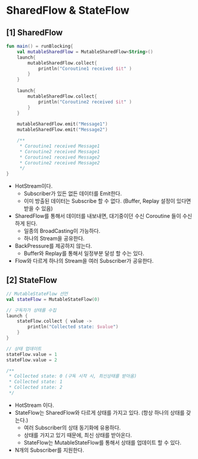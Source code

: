 # SharedFlow & StateFlow

## [1] SharedFlow
```kotlin
fun main() = runBlocking{
    val mutableSharedFlow = MutableSharedFlow<String>()
    launch{
        mutableSharedFlow.collect{
            println("Coroutine1 received $it" )
        }
    }
    
    launch{
        mutableSharedFlow.collect{
            println("Coroutine2 received $it" )
        }
    }
    
    mutableSharedFlow.emit("Message1")
    mutableSharedFlow.emit("Message2")

    /**
     * Coroutine1 received Message1
     * Coroutine2 received Message1
     * Coroutine1 received Message2
     * Coroutine2 received Message2
     */
}
```
- HotStream이다.
  - Subscriber가 있든 없든 데이터를 Emit한다.
  - 이미 방출된 데이터는 Subscribe 할 수 없다. (Buffer, Replay 설정이 있다면 받을 수 있음)
- SharedFlow를 통해서 데이터를 내보내면, 대기중이던 수신 Coroutine 들이 수신하게 된다.
  - 일종의 BroadCasting이 가능하다.
  - 하나의 Stream을 공유한다.
- BackPressure를 제공하지 않는다.
  - Buffer와 Replay를 통해서 일정부분 달성 할 수는 있다.
- Flow와 다르게 하나의 Stream을 여러 Subscriber가 공유한다.

## [2] StateFlow
```kotlin
// MutableStateFlow 선언
val stateFlow = MutableStateFlow(0)

// 구독자가 상태를 수집
launch {
    stateFlow.collect { value ->
        println("Collected state: $value")
    }
}

// 상태 업데이트
stateFlow.value = 1
stateFlow.value = 2

/**
 * Collected state: 0 (구독 시작 시, 최신상태를 받아옴)
 * Collected state: 1
 * Collected state: 2
 */
```
- HotStream 이다.
- StateFlow는 SharedFlow와 다르게 상태를 가지고 있다. (항상 하나의 상태를 갖는다.)
  - 여러 Subscriber의 상태 동기화에 유용하다. 
  - 상태를 가지고 있기 때문에, 최신 상태를 받아온다.
  - StateFlow는 MutableStateFlow를 통해서 상태를 업데이트 할 수 있다.
- N개의 Subscriber를 지원한다.